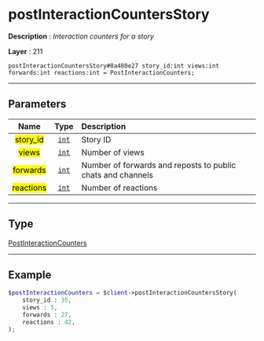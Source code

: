 # postInteractionCountersStory

**Description** : *Interaction counters for a story*

**Layer** : 211

```tl
postInteractionCountersStory#8a480e27 story_id:int views:int forwards:int reactions:int = PostInteractionCounters;
```

---

## Parameters

| Name | Type | Description |
| :---: | :---: | :--- |
| <mark>story_id</mark> | [`int`](type/int) | Story ID |
| <mark>views</mark> | [`int`](type/int) | Number of views |
| <mark>forwards</mark> | [`int`](type/int) | Number of forwards and reposts to public chats and channels |
| <mark>reactions</mark> | [`int`](type/int) | Number of reactions |

---

## Type

[PostInteractionCounters](type/PostInteractionCounters)

---

## Example

```php
$postInteractionCounters = $client->postInteractionCountersStory(
	story_id : 35,
	views : 5,
	forwards : 27,
	reactions : 42,
);
```